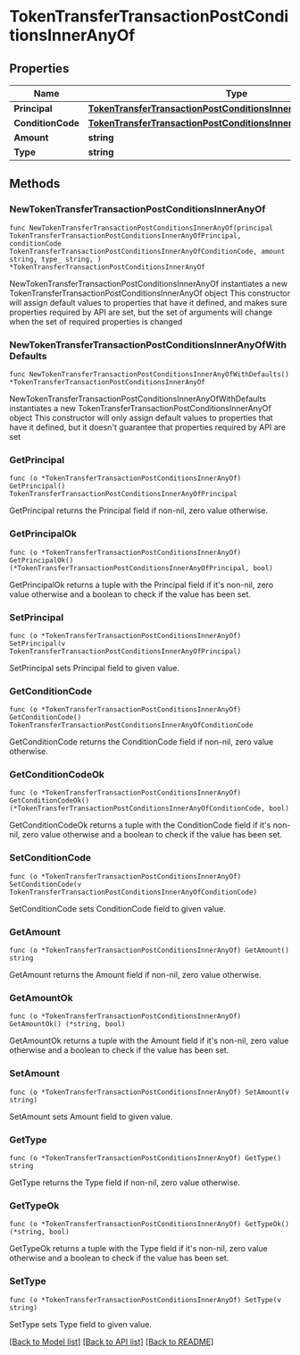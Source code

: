 # TokenTransferTransactionPostConditionsInnerAnyOf

## Properties

Name | Type | Description | Notes
------------ | ------------- | ------------- | -------------
**Principal** | [**TokenTransferTransactionPostConditionsInnerAnyOfPrincipal**](TokenTransferTransactionPostConditionsInnerAnyOfPrincipal.md) |  | 
**ConditionCode** | [**TokenTransferTransactionPostConditionsInnerAnyOfConditionCode**](TokenTransferTransactionPostConditionsInnerAnyOfConditionCode.md) |  | 
**Amount** | **string** |  | 
**Type** | **string** |  | 

## Methods

### NewTokenTransferTransactionPostConditionsInnerAnyOf

`func NewTokenTransferTransactionPostConditionsInnerAnyOf(principal TokenTransferTransactionPostConditionsInnerAnyOfPrincipal, conditionCode TokenTransferTransactionPostConditionsInnerAnyOfConditionCode, amount string, type_ string, ) *TokenTransferTransactionPostConditionsInnerAnyOf`

NewTokenTransferTransactionPostConditionsInnerAnyOf instantiates a new TokenTransferTransactionPostConditionsInnerAnyOf object
This constructor will assign default values to properties that have it defined,
and makes sure properties required by API are set, but the set of arguments
will change when the set of required properties is changed

### NewTokenTransferTransactionPostConditionsInnerAnyOfWithDefaults

`func NewTokenTransferTransactionPostConditionsInnerAnyOfWithDefaults() *TokenTransferTransactionPostConditionsInnerAnyOf`

NewTokenTransferTransactionPostConditionsInnerAnyOfWithDefaults instantiates a new TokenTransferTransactionPostConditionsInnerAnyOf object
This constructor will only assign default values to properties that have it defined,
but it doesn't guarantee that properties required by API are set

### GetPrincipal

`func (o *TokenTransferTransactionPostConditionsInnerAnyOf) GetPrincipal() TokenTransferTransactionPostConditionsInnerAnyOfPrincipal`

GetPrincipal returns the Principal field if non-nil, zero value otherwise.

### GetPrincipalOk

`func (o *TokenTransferTransactionPostConditionsInnerAnyOf) GetPrincipalOk() (*TokenTransferTransactionPostConditionsInnerAnyOfPrincipal, bool)`

GetPrincipalOk returns a tuple with the Principal field if it's non-nil, zero value otherwise
and a boolean to check if the value has been set.

### SetPrincipal

`func (o *TokenTransferTransactionPostConditionsInnerAnyOf) SetPrincipal(v TokenTransferTransactionPostConditionsInnerAnyOfPrincipal)`

SetPrincipal sets Principal field to given value.


### GetConditionCode

`func (o *TokenTransferTransactionPostConditionsInnerAnyOf) GetConditionCode() TokenTransferTransactionPostConditionsInnerAnyOfConditionCode`

GetConditionCode returns the ConditionCode field if non-nil, zero value otherwise.

### GetConditionCodeOk

`func (o *TokenTransferTransactionPostConditionsInnerAnyOf) GetConditionCodeOk() (*TokenTransferTransactionPostConditionsInnerAnyOfConditionCode, bool)`

GetConditionCodeOk returns a tuple with the ConditionCode field if it's non-nil, zero value otherwise
and a boolean to check if the value has been set.

### SetConditionCode

`func (o *TokenTransferTransactionPostConditionsInnerAnyOf) SetConditionCode(v TokenTransferTransactionPostConditionsInnerAnyOfConditionCode)`

SetConditionCode sets ConditionCode field to given value.


### GetAmount

`func (o *TokenTransferTransactionPostConditionsInnerAnyOf) GetAmount() string`

GetAmount returns the Amount field if non-nil, zero value otherwise.

### GetAmountOk

`func (o *TokenTransferTransactionPostConditionsInnerAnyOf) GetAmountOk() (*string, bool)`

GetAmountOk returns a tuple with the Amount field if it's non-nil, zero value otherwise
and a boolean to check if the value has been set.

### SetAmount

`func (o *TokenTransferTransactionPostConditionsInnerAnyOf) SetAmount(v string)`

SetAmount sets Amount field to given value.


### GetType

`func (o *TokenTransferTransactionPostConditionsInnerAnyOf) GetType() string`

GetType returns the Type field if non-nil, zero value otherwise.

### GetTypeOk

`func (o *TokenTransferTransactionPostConditionsInnerAnyOf) GetTypeOk() (*string, bool)`

GetTypeOk returns a tuple with the Type field if it's non-nil, zero value otherwise
and a boolean to check if the value has been set.

### SetType

`func (o *TokenTransferTransactionPostConditionsInnerAnyOf) SetType(v string)`

SetType sets Type field to given value.



[[Back to Model list]](../README.md#documentation-for-models) [[Back to API list]](../README.md#documentation-for-api-endpoints) [[Back to README]](../README.md)


